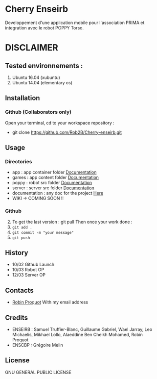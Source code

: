# Cherry Enseirb
Developpement d'une application mobile pour l'association PRIMA et integration avec le robot POPPY Torso.

# DISCLAIMER
## Tested environnements :
1. Ubuntu 16.04 (xubuntu)
1. Ubuntu 14.04 (elementary os)

## Installation 

### Github (Collaborators only)
Open your terminal, cd to your workspace repository :
- git clone https://github.com/Rob2B/Cherry-enseirb.git

## Usage

### Directories
- app : app container folder [Documentation](https://github.com/Rob2B/Cherry-enseirb/tree/master/app/README.md)
- games : app content folder [Documentation](https://github.com/Rob2B/Cherry-enseirb/tree/master/gam/esREADME.md)
- poppy : robot src folder [Documentation](https://github.com/Rob2B/Cherry-enseirb/tree/master/pop/pyREADME.md)
- server : server src folder [Documentation](https://github.com/Rob2B/Cherry-enseirb/tree/master/ser/verREADME.md)
- documentation : any doc for the project [Here](https://github.com/Rob2B/Cherry-enseirb/tree/master/documentation)
- WIKI -> COMING SOON !!

### Github 
2. To get the last version : git pull 
Then once your work done :
2. `git add .`
3. `git commit -m "your message"`
4. `git push`


## History
- 10/02 Github Launch
- 10/03 Robot OP
- 12/03 Server OP

## Contacts
+ [Robin Proquot](https://github.com/Rob2B) With my email address
## Credits
+ ENSEIRB : Samuel Truffier-Blanc, Guillaume Gabriel, Wael Jarray, Leo Michaelis, Mikhael Lollo, Alaeddine Ben Cheikh Mohamed, Robin Proquot
+ ENSCBP : Grégoire Melin

## License
GNU GENERAL PUBLIC LICENSE
